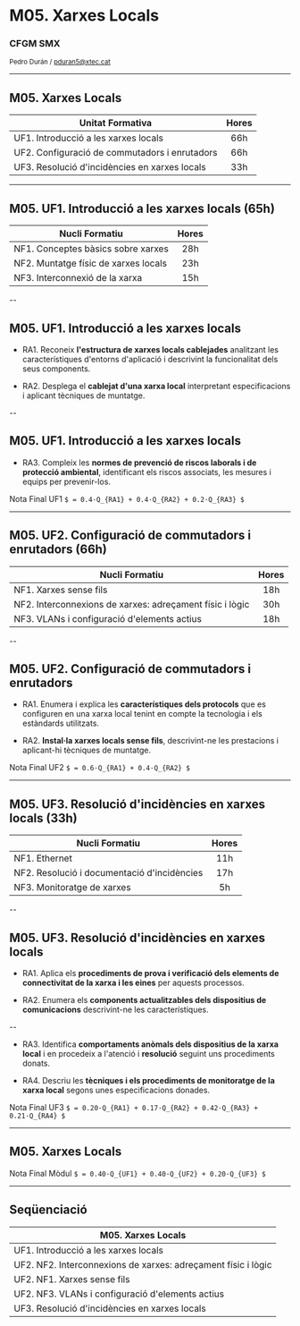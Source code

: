 <!-- .slide: class="intro" -->
# M05. Xarxes Locals
### CFGM SMX
<small>Pedro Durán / [pduran5@xtec.cat](mailto:pduran5@xtec.cat)</small>

---

## M05. Xarxes Locals

| Unitat Formativa | Hores |
| - |:-:|
| UF1. Introducció a les xarxes locals | 66h |
| UF2. Configuració de commutadors i enrutadors | 66h |
| UF3. Resolució d'incidències en xarxes locals | 33h |

---

## M05. UF1. Introducció a les xarxes locals (65h)

| Nucli Formatiu | Hores |
| - |:-:|
| NF1. Conceptes bàsics sobre xarxes | 28h |
| NF2. Muntatge físic de xarxes locals | 23h |
| NF3. Interconnexió de la xarxa | 15h |

--

## M05. UF1. Introducció a les xarxes locals

*   RA1. Reconeix **l'estructura de xarxes locals cablejades** analitzant les característiques d'entorns d'aplicació i descrivint la funcionalitat dels seus components.

*   RA2. Desplega el **cablejat d'una xarxa local** interpretant especificacions i aplicant tècniques de muntatge.

--

## M05. UF1. Introducció a les xarxes locals

*   RA3. Compleix les **normes de prevenció de riscos laborals i de protecció ambiental**, identificant els riscos associats, les mesures i equips per prevenir-los.

Nota Final UF1 `$ = 0.4·Q_{RA1} + 0.4·Q_{RA2} + 0.2·Q_{RA3} $`

---

## M05. UF2. Configuració de commutadors i enrutadors (66h)

| Nucli Formatiu | Hores |
| - |:-:|
| NF1. Xarxes sense fils | 18h |
| NF2. Interconnexions de xarxes: adreçament físic i lògic | 30h |
| NF3. VLANs i configuració d'elements actius | 18h |

--

## M05. UF2. Configuració de commutadors i enrutadors

*   RA1. Enumera i explica les **característiques dels protocols** que es configuren en una xarxa local tenint en compte la tecnologia i els estàndards utilitzats.

*   RA2. **Instal·la xarxes locals sense fils**, descrivint-ne les prestacions i aplicant-hi tècniques de muntatge.

Nota Final UF2 `$ = 0.6·Q_{RA1} + 0.4·Q_{RA2} $`

---

## M05. UF3. Resolució d'incidències en xarxes locals (33h)

| Nucli Formatiu | Hores |
| - |:-:|
| NF1. Ethernet | 11h |
| NF2. Resolució i documentació d'incidències | 17h |
| NF3. Monitoratge de xarxes | 5h |

--

## M05. UF3. Resolució d'incidències en xarxes locals

*   RA1. Aplica els **procediments de prova i verificació dels elements de connectivitat de la xarxa i les eines** per aquests processos.

*   RA2. Enumera els **components actualitzables dels dispositius de comunicacions** descrivint-ne les característiques.

--

*   RA3. Identifica **comportaments anòmals dels dispositius de la xarxa local** i en procedeix a l'atenció i **resolució** seguint uns procediments donats.

*   RA4. Descriu les **tècniques i els procediments de monitoratge de la xarxa local** segons unes especificacions donades. 

Nota Final UF3 `$ = 0.20·Q_{RA1} + 0.17·Q_{RA2} + 0.42·Q_{RA3} + 0.21·Q_{RA4} $`

---

## M05. Xarxes Locals

Nota Final Mòdul `$ = 0.40·Q_{UF1} + 0.40·Q_{UF2} + 0.20·Q_{UF3} $`

---

## Seqüenciació

| M05. Xarxes Locals |
| - |
| UF1. Introducció a les xarxes locals |
| UF2. NF2. Interconnexions de xarxes: adreçament físic i lògic |
| UF2. NF1. Xarxes sense fils |
| UF2. NF3. VLANs i configuració d'elements actius |
| UF3. Resolució d'incidències en xarxes locals |